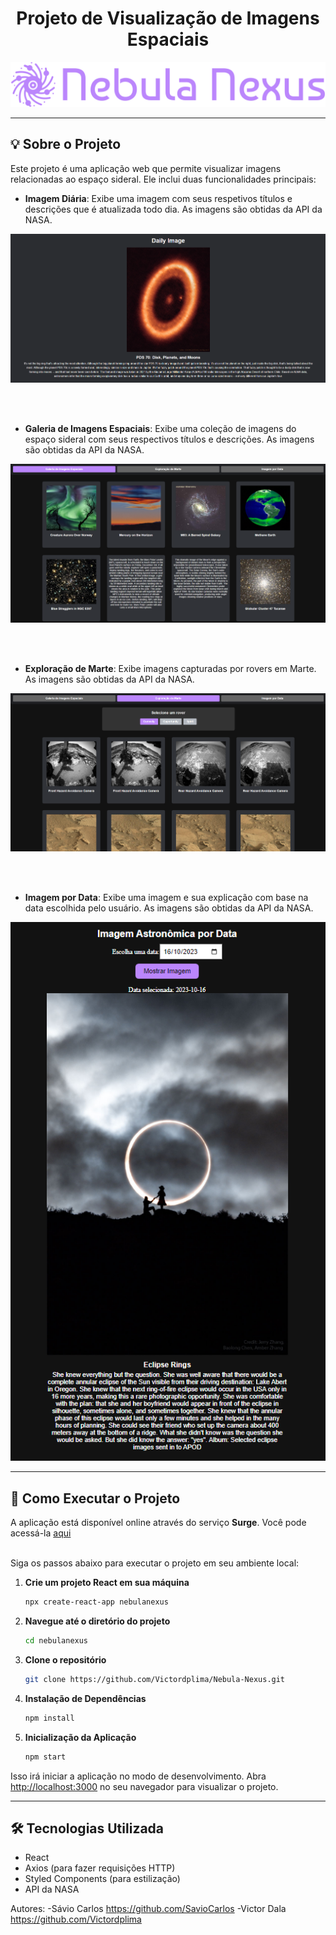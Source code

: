 <h1 align="center">Projeto de Visualização de Imagens Espaciais</h1>

<p align="center">
  <img src="src/assets/logoEscrita.png" alt="Imagem de Capa" width="800">
</p>

---

## 💡 Sobre o Projeto

Este projeto é uma aplicação web que permite visualizar imagens relacionadas ao espaço sideral. Ele inclui duas funcionalidades principais:

- **Imagem Diária**: Exibe uma imagem com seus respetivos títulos e descrições que é atualizada todo dia. As imagens são obtidas da API da NASA.
<p align="center">
  <img src="src/assets/DailyImage.png" alt="Imagem Diária">
</p>
<br><br>

- **Galeria de Imagens Espaciais**: Exibe uma coleção de imagens do espaço sideral com seus respectivos títulos e descrições. As imagens são obtidas da API da NASA.
<p align="center">
  <img src="src/assets/Gallery.png" alt="Galeria de imagens espaciais">
</p>
<br><br>

- **Exploração de Marte**: Exibe imagens capturadas por rovers em Marte. As imagens são obtidas da API da NASA.
<p align="center">
  <img src="src/assets/Mars.png" alt="Exploração de marte">
</p>
<br><br>
  
- **Imagem por Data**: Exibe uma imagem e sua explicação com base na data escolhida pelo usuário. As imagens são obtidas da API da NASA.
<p align="center">
  <img src="src/assets/ImageByDate.png" alt="Imagem por data">
</p>

---

## 🚀 Como Executar o Projeto
A aplicação está disponível online através do serviço **Surge**. Você pode acessá-la [aqui](https://silent-birthday.surge.sh/)
<br><br>

Siga os passos abaixo para executar o projeto em seu ambiente local:

1. **Crie um projeto React em sua máquina**
   ```bash
   npx create-react-app nebulanexus
   ```
   
2. **Navegue até o diretório do projeto**
   ```bash
   cd nebulanexus
   ```
   
3. **Clone o repositório**
   ```bash
   git clone https://github.com/Victordplima/Nebula-Nexus.git
   ```

4. **Instalação de Dependências**
   ```bash
   npm install
   ```

5. **Inicialização da Aplicação**
   ```bash
   npm start
   ```



Isso irá iniciar a aplicação no modo de desenvolvimento. Abra [http://localhost:3000](http://localhost:3000) no seu navegador para visualizar o projeto.

---

## 🛠️ Tecnologias Utilizada

- React
- Axios (para fazer requisições HTTP)
- Styled Components (para estilização)
- API da NASA



Autores:
-Sávio Carlos https://github.com/SavioCarlos
-Victor Dala https://github.com/Victordplima
